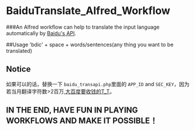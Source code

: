 # BaiduTranslate_Alfred_Workflow
###An Alfred workflow can help to translate the input language automatically by [Baidu's API](http://api.fanyi.baidu.com/api/trans/product/apidoc).

##Usage
'bdic' + space + words/sentences(any thing you want to be translated)

## Notice

如果可以的话，替换一下 `baidu_transapi.php`里面的 `APP_ID` and `SEC_KEY`，因为若当月翻译字符数>2百万,[大百度要收钱的T_T](http://api.fanyi.baidu.com/api/trans/product/desktop)。


## IN THE END, HAVE FUN IN PLAYING WORKFLOWS AND MAKE IT POSSIBLE！

